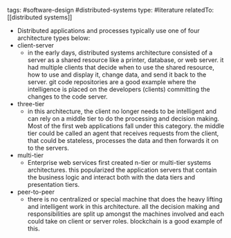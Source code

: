 
tags:  #software-design #distributed-systems 
type: #literature 
relatedTo: [[distributed systems]]


- Distributed applications and processes typically use one of four architecture types below:
- client-server
	- in the early days, distributed systems architecture consisted of a server as a shared resource like a printer, database, or web server. it had multiple clients that decide when to use the shared resource, how to use and display it, change data, and send it back to the server. git code repositories are a good example where the intelligence is placed on the developers (clients) committing the changes to the code server.
- three-tier
	- in this architecture, the client no longer needs to be intelligent and can rely on a middle tier to do the processing and decision making. Most of the first web applications fall under this category. the middle tier could be called an agent that receives requests from the client, that could be stateless, processes the data and then forwards it on to the servers.
- multi-tier
	- Enterprise web services first created n-tier or multi-tier systems architectures. this popularized the application servers that contain the business logic and interact both with the data tiers and presentation tiers.
- peer-to-peer
	- there is no centralized or special machine that does the heavy lifting and intelligent work in this architecture. all the decision making and responsibilities are split up amongst the machines involved and each could take on client or server roles. blockchain is a good example of this.